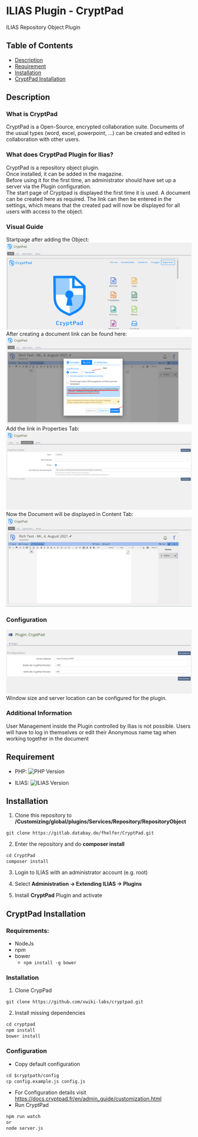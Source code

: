 # ILIAS Plugin - CryptPad

ILIAS Repository Object Plugin 

## Table of Contents
* [Description](#description)
* [Requirement](#requirement)
* [Installation](#installation)
* [CryptPad Installation](#cryptpad-installation)

## Description
### What is CryptPad
CryptPad is a Open-Source, encrypted collaboration suite. Documents of the usual types (word, excel, powerpoint, ...) can be created and edited in collaboration with other users.

### What does CryptPad Plugin for Ilias?
CryptPad is a repository object plugin.  
Once installed, it can be added in the magazine.  
Before using it for the first time, an administrator should have set up a server via the Plugin configuration.  
The start page of Cryptpad is displayed the first time it is used. A document can be created here as required. The link can then be entered in the settings, which means that the created pad will now be displayed for all users with access to the object.

### Visual Guide
Startpage after adding the Object:
![](./resources/ILIAS-CryptPad-homepage.png)
After creating a document link can be found here:
![](./resources/ILIAS-CryptPad-share-link.png)
Add the link in Properties Tab:
![](./resources/ILIAS-CryptPad-edit-link.png)
Now the Document will be displayed in Content Tab:
![](./resources/ILIAS-CryptPad_word.png)

### Configuration
![](./resources/ILIAS-Plugin-CryptPad-config.png)
Window size and server location can be configured for the plugin.

### Additional Information
User Management inside the Plugin controlled by Ilias is not possible. Users will have to log in themselves or edit their Anonymous name tag when working together in the document

## Requirement

* PHP: ![PHP Version](https://img.shields.io/badge/PHP-7.2.x-blue.svg)

* ILIAS: ![ILIAS Version](https://img.shields.io/badge/ILIAS-6.x-orange.svg)

## Installation

1. Clone this repository to **/Customizing/global/plugins/Services/Repository/RepositoryObject**
```shell
git clone https://gitlab.databay.de/fhelfer/CryptPad.git
```  
2. Enter the repository and do **composer install**
```shell
cd CryptPad
composer install
```  
  
3. Login to ILIAS with an administrator account (e.g. root)
  
4. Select **Administration -> Extending ILIAS -> Plugins**
  
5. Install **CryptPad** Plugin and activate
  
## CryptPad Installation

### Requirements:
* NodeJs
* npm
* bower
    * ```npm install -g bower```

### Installation
1. Clone CrypPad
```shell
git clone https://github.com/xwiki-labs/cryptpad.git
```
2. Install missing dependencies
```shell
cd cryptpad
npm install
bower install
```
### Configuration
* Copy default configuration
```shell
cd $cryptpath/config
cp config.example.js config.js
```
* For Configuration details visit https://docs.cryptpad.fr/en/admin_guide/customization.html
* Run CryptPad
```shell
npm run watch
or
node server.js
```
